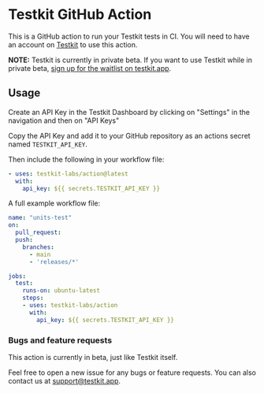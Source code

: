 # Testkit GitHub Action

This is a GitHub action to run your Testkit tests in CI.
You will need to have an account on [Testkit](https://app.testkit.app) to use this action.

**NOTE:** Testkit is currently in private beta. If you want to use Testkit while in private beta, [sign up for the waitlist on testkit.app](https://testkit.app).

## Usage

Create an API Key in the Testkit Dashboard by clicking on "Settings" in the navigation and then on "API Keys"

Copy the API Key and add it to your GitHub repository as an actions secret named `TESTKIT_API_KEY`.

Then include the following in your workflow file:

```yaml
- uses: testkit-labs/action@latest
  with:
    api_key: ${{ secrets.TESTKIT_API_KEY }}
```

A full example workflow file:

```yaml
name: "units-test"
on:
  pull_request:
  push:
    branches:
      - main
      - 'releases/*'

jobs:
  test:
    runs-on: ubuntu-latest
    steps:
    - uses: testkit-labs/action
      with:
        api_key: ${{ secrets.TESTKIT_API_KEY }} 
```

### Bugs and feature requests

This action is currently in beta, just like Testkit itself.

Feel free to open a new issue for any bugs or feature requests.
You can also contact us at [support@testkit.app](mailto:support@testkit.app).
